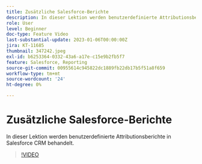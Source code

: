 ```yaml
---
title: Zusätzliche Salesforce-Berichte
description: In dieser Lektion werden benutzerdefinierte Attributionsberichte in Salesforce CRM behandelt.
role: User
level: Beginner
doc-type: Feature Video
last-substantial-update: 2023-01-06T00:00:00Z
jira: KT-11685
thumbnail: 347242.jpeg
exl-id: b6253364-0332-43a6-a17e-c15e9b2fb5f7
feature: Salesforce, Reporting
source-git-commit: 00955614c945822dc1889fb22db17b5f51a8f659
workflow-type: tm+mt
source-wordcount: '24'
ht-degree: 0%

---
```


# Zusätzliche Salesforce-Berichte

In dieser Lektion werden benutzerdefinierte Attributionsberichte in Salesforce CRM behandelt.

>[!VIDEO](https://video.tv.adobe.com/v/347242/?quality=12&learn=on)
